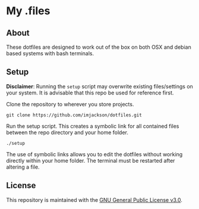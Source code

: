 # My .files

## About
These dotfiles are designed to work out of the box on both OSX and debian based
systems with bash terminals. 

## Setup
**Disclaimer**: Running the `setup` script may overwrite existing files/settings on
your system. It is advisable that this repo be used for reference first.

Clone the repository to wherever you store projects.
```
git clone https://github.com/imjackson/dotfiles.git
```
Run the setup script. This creates a symbolic link for all contained files between the
repo directory and your home folder.
```
./setup
```

The use of symbolic links allows you to edit the dotfiles without working
directly within your home folder. The terminal must be restarted after altering a
file.

## License
This repository is maintained with the [GNU General Public License
v3.0](https://github.com/imjackson/dotfiles/blob/master/LICENSE).


